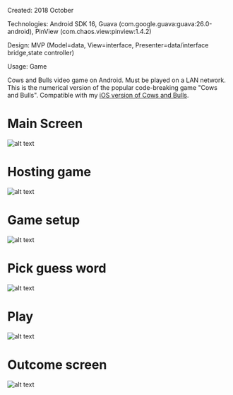 Created: 2018 October

Technologies: Android SDK 16, Guava (com.google.guava:guava:26.0-android), PinView (com.chaos.view:pinview:1.4.2)

Design: MVP (Model=data, View=interface, Presenter=data/interface bridge,state controller)

Usage: Game

Cows and Bulls video game on Android. Must be played on a LAN network. This is the numerical version of the popular code-breaking game "Cows and Bulls". Compatible with my [iOS version of Cows and Bulls](https://github.com/felixisto/CowsAndBulls).

# Main Screen
![alt text](https://github.com/felixisto/CowsAndBulls-Android/blob/master/Screenshots/scrn1.jpg)

# Hosting game
![alt text](https://github.com/felixisto/CowsAndBulls-Android/blob/master/Screenshots/scrn2.jpg)

# Game setup
![alt text](https://github.com/felixisto/CowsAndBulls-Android/blob/master/Screenshots/scrn3.jpg)

# Pick guess word
![alt text](https://github.com/felixisto/CowsAndBulls-Android/blob/master/Screenshots/scrn4.jpg)

# Play
![alt text](https://github.com/felixisto/CowsAndBulls-Android/blob/master/Screenshots/scrn5.jpg)

# Outcome screen
![alt text](https://github.com/felixisto/CowsAndBulls-Android/blob/master/Screenshots/scrn6.jpg)
